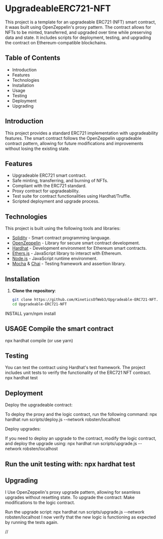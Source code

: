# UpgradeableERC721-NFT

This project is a template for an upgradeable ERC721 (NFT) smart contract, it waas built using OpenZeppelin's proxy pattern. The contract allows for NFTs to be minted, transferred, and upgraded over time while preserving data and state. It includes scripts for deployment, testing, and upgrading the contract on Ethereum-compatible blockchains.

## Table of Contents

- Introduction
- Features
- Technologies
- Installation
- Usage
- Testing
- Deployment
- Upgrading

## Introduction

This project provides a standard ERC721 implementation with upgradeability features. The smart contract follows the OpenZeppelin upgradeable contract pattern, allowing for future modifications and improvements without losing the existing state.

## Features

- Upgradeable ERC721 smart contract.
- Safe minting, transferring, and burning of NFTs.
- Compliant with the ERC721 standard.
- Proxy contract for upgradeability.
- Test suite for contract functionalities using Hardhat/Truffle.
- Scripted deployment and upgrade process.

## Technologies

This project is built using the following tools and libraries:

- [Solidity](https://soliditylang.org/) - Smart contract programming language.
- [OpenZeppelin](https://openzeppelin.com/contracts/) - Library for secure smart contract development.
- [Hardhat](https://hardhat.org/) - Development environment for Ethereum smart contracts.
- [Ethers.js](https://docs.ethers.io/) - JavaScript library to interact with Ethereum.
- [Node.js](https://nodejs.org/) - JavaScript runtime environment.
- [Mocha](https://mochajs.org/) & [Chai](https://www.chaijs.com/) - Testing framework and assertion library.

## Installation

1. **Clone the repository**:
   ```bash
   git clone https://github.com/KineticsOfWeb3/Upgradeable-ERC721-NFT.git
   cd Upgradeable-ERC721-NFT
   ```

INSTALL
yarn/npm install

## USAGE Compile the smart contract

npx hardhat compile
(or use yarn)

## Testing

You can test the contract using Hardhat's test framework. The project includes unit tests
to verify the functionality of the ERC721 NFT contract. npx hardhat test

## Deployment

Deploy the upgradeable contract:

To deploy the proxy and the logic contract, run the following command:
npx hardhat run scripts/deploy.js --network robsten/localhost

Deploy upgrades:

If you need to deploy an upgrade to the contract, modify the logic contract, and deploy the upgrade using:
npx hardhat run scripts/upgrade.js --network robsten/localhost

## Run the unit testing with: npx hardhat test

## Upgrading

I Use OpenZeppelin's proxy upgrade pattern, allowing for seamless upgrades without resetting state. To upgrade the contract:
Make modifications to the logic contract.

Run the upgrade script:
npx hardhat run scripts/upgrade.js --network robsten/localhost
I now verify that the new logic is functioning as expected by running the tests again.

//
